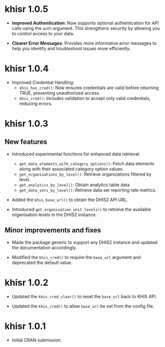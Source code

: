 # khisr 1.0.5

* **Improved Authentication**: Now supports optional authentication for API calls using the `auth` argument. This strengthens security by allowing you to control access to your data.

* **Clearer Error Messages**: Provides more informative error messages to help you identify and troubleshoot issues more efficiently.

# khisr 1.0.4

* Improved Credential Handling:
    - `khis_has_cred()`: Now ensures credentials are valid before returning TRUE, preventing unauthorized access.
    - `khis_cred()`: Includes validation to accept only valid credentials, reducing errors.

# khisr 1.0.3

## New features

* Introduced experimental functions for enhanced data retrieval:
    - `get_data_elements_with_category_options()`: Fetch data elements along with their associated category option values.
    - `get_organisations_by_level()`: Retrieve organizations filtered by level.
    - `get_analytics_by_level()`: Obtain analytics table data
    - `get_data_sets_by_level()`: Retrieve data set reporting rate metrics.
    
* Added the `khis_base_url()` to obtain the DHIS2 API URL.

* Introduced `get_organisation_unit_levels()` to retrieve the available organisation levels in the DHIS2 instance.

## Minor improvements and fixes

* Made the package generic to support any DHIS2 instance and updated the documentation accordingly.

* Modified  the `khis_cred()` to require the `base_url` argument and deprecated the default value.

# khisr 1.0.2

* Updated the `khis_cred_clear()` to reset the `base_url` back to KHIS API.

* Updated the `khis_cred()` to allow `base_url` be set from the config file.

# khisr 1.0.1

* Initial CRAN submission.
